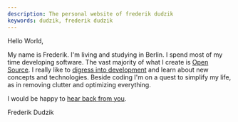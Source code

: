 ```yaml
---
description: The personal website of frederik dudzik
keywords: dudzik, frederik dudzik
---
```

Hello World,

My name is Frederik. I'm living and studying in Berlin.
I spend most of my time developing software. The vast majority of what I create is [Open Source](https://github.com/doodzik). 
I really like to [digress into development](/digress-into-development) and learn about new concepts and technologies.
Beside coding I'm on a quest to simplify my life, as in removing clutter and optimizing everything. 

I would be happy to [hear back from you](https://twitter.com/doodzik).

Frederik Dudzik
